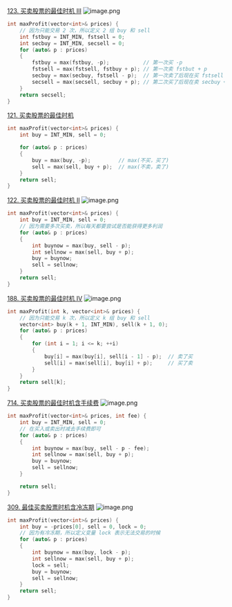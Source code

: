 [123. 买卖股票的最佳时机 III](https://leetcode-cn.com/problems/best-time-to-buy-and-sell-stock-iii/)
![image.png](https://pic.leetcode-cn.com/1616922016-LUeHhH-image.png)

```cpp
int maxProfit(vector<int>& prices) {
    // 因为只能交易 2 次，所以定义 2 组 buy 和 sell
    int fstbuy = INT_MIN, fstsell = 0;
    int secbuy = INT_MIN, secsell = 0;
    for (auto& p : prices)
    {
        fstbuy = max(fstbuy, -p);			// 第一次买 -p
        fstsell = max(fstsell, fstbuy + p);	// 第一次卖 fstbut + p
        secbuy = max(secbuy, fstsell - p);	// 第一次卖了后现在买 fstsell - p
        secsell = max(secsell, secbuy + p);	// 第二次买了后现在卖 secbuy + p
    }
    return secsell;
}

```

[121. 买卖股票的最佳时机](https://leetcode-cn.com/problems/best-time-to-buy-and-sell-stock/)
```cpp
int maxProfit(vector<int>& prices) {
    int buy = INT_MIN, sell = 0;

    for (auto& p : prices)
    {
        buy = max(buy, -p);         // max(不买，买了)
        sell = max(sell, buy + p);  // max(不卖，卖了)
    }
    return sell;
}

```

[122. 买卖股票的最佳时机 II](https://leetcode-cn.com/problems/best-time-to-buy-and-sell-stock-ii/solution/)
![image.png](https://pic.leetcode-cn.com/1616921875-vwRmoA-image.png)

```cpp
int maxProfit(vector<int>& prices) {
    int buy = INT_MIN, sell = 0;
    // 因为需要多次买卖，所以每天都要尝试是否能获得更多利润
    for (auto& p : prices)
    {
        int buynow = max(buy, sell - p);
        int sellnow = max(sell, buy + p);
        buy = buynow;
        sell = sellnow;
    }
    return sell;
}
```


[188. 买卖股票的最佳时机 IV](https://leetcode-cn.com/problems/best-time-to-buy-and-sell-stock-iv/submissions/)
![image.png](https://pic.leetcode-cn.com/1616921851-haRWia-image.png)

```c++
int maxProfit(int k, vector<int>& prices) {
    // 因为只能交易 k 次，所以定义 k 组 buy 和 sell
    vector<int> buy(k + 1, INT_MIN), sell(k + 1, 0);
    for (auto& p : prices)
    {
        for (int i = 1; i <= k; ++i)
        {
            buy[i] = max(buy[i], sell[i - 1] - p);  // 卖了买
            sell[i] = max(sell[i], buy[i] + p);     // 买了卖
        }
    }
    return sell[k];
}
```

[714. 买卖股票的最佳时机含手续费](https://leetcode-cn.com/problems/best-time-to-buy-and-sell-stock-with-transaction-fee/)
![image.png](https://pic.leetcode-cn.com/1616922200-pdEssJ-image.png)

```cpp
int maxProfit(vector<int>& prices, int fee) {
    int buy = INT_MIN, sell = 0;
    // 在买入或卖出时减去手续费即可
    for (auto& p : prices)
    {
        int buynow = max(buy, sell - p - fee);
        int sellnow = max(sell, buy + p);
        buy = buynow;
        sell = sellnow;
    }

    return sell;
}
```

[309. 最佳买卖股票时机含冷冻期](https://leetcode-cn.com/problems/best-time-to-buy-and-sell-stock-with-cooldown/)
![image.png](https://pic.leetcode-cn.com/1616922139-HRqjKJ-image.png)

```cpp
int maxProfit(vector<int>& prices) {
    int buy = -prices[0], sell = 0, lock = 0;
    // 因为有冷冻期，所以定义变量 lock 表示无法交易的时候
    for (auto& p : prices)
    {
        int buynow = max(buy, lock - p); 
        int sellnow = max(sell, buy + p); 
        lock = sell;
        buy = buynow;
        sell = sellnow;
    }
    return sell;
}
```

